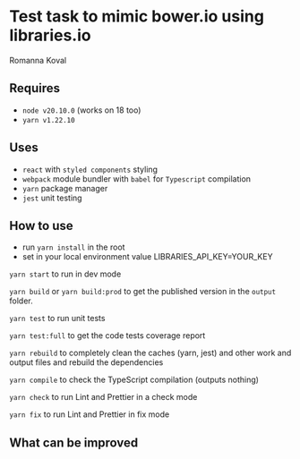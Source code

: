 # Test task to mimic bower.io using libraries.io
Romanna Koval

## Requires
- `node v20.10.0` (works on 18 too)
- `yarn v1.22.10`

## Uses
- `react` with `styled components` styling
- `webpack` module bundler with `babel` for `Typescript` compilation
- `yarn` package manager
- `jest` unit testing

## How to use
- run `yarn install` in the root
- set in your local environment value LIBRARIES_API_KEY=YOUR_KEY

`yarn start` to run in dev mode

`yarn build` or `yarn build:prod` to get the published version in the `output` folder.

`yarn test` to run unit tests

`yarn test:full` to get the code tests coverage report

`yarn rebuild` to completely clean the caches (yarn, jest) and other work and output files and rebuild the dependencies

`yarn compile` to check the TypeScript compilation (outputs nothing)

`yarn check` to run Lint and Prettier in a check mode

`yarn fix` to run Lint and Prettier in fix mode

## What can be improved
